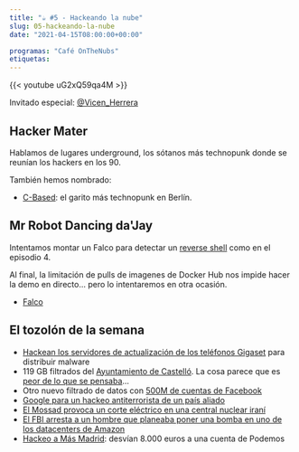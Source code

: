 ```yaml
---
title: "☕️ #5 - Hackeando la nube"
slug: 05-hackeando-la-nube
date: "2021-04-15T08:00:00+00:00"

programas: "Café OnTheNubs"
etiquetas:
---
```


{{< youtube uG2xQ59qa4M >}}


Invitado especial: [@Vicen_Herrera](https://twitter.com/Vicen_Herrera)

## Hacker Mater
Hablamos de lugares underground, los sótanos más technopunk donde se reunían los hackers en los  90.

También hemos nombrado:
* [C-Based](https://logbuch.c-base.org/c-booc): el garito más technopunk en Berlín.

## Mr Robot Dancing da'Jay
Intentamos montar un Falco para detectar un [reverse shell](https://ironhackers.es/herramientas/reverse-shell-cheat-sheet/) como en el episodio 4.

Al final, la limitación de pulls de imagenes de Docker Hub nos impide hacer la demo en directo... pero lo intentaremos en otra ocasión.

* [Falco](https://falco.org/)

## El tozolón de la semana
* [Hackean los servidores de actualización de los teléfonos Gigaset](https://unaaldia.hispasec.com/2021/04/hackean-los-servidores-de-actualizacion-de-los-telefonos-gigaset-para-distribuir-malware.html) para distribuir malware
* 119 GB filtrados del [Ayuntamiento de Castelló](https://twitter.com/Placi__/status/1381168568641978374). La cosa parece que es [peor de lo que se pensaba](https://twitter.com/ottoreuss/status/1383351750120271875?s=09)...
* Otro nuevo filtrado de datos con [500M de cuentas de Facebook](https://www.vice.com/en/article/qj8dj5/facebook-phone-number-data-breach-telegram-bot)
* [Google para un hackeo antiterrorista de un país aliado](https://www.technologyreview.es/s/24078/ciberescandalo-google-para-un-hackeo-antiterrorista-de-un-pais-aliado)
* [El Mossad provoca un corte eléctrico en una central nuclear iraní](https://www.timesofisrael.com/western-officials-say-mossad-behind-natanz-power-cut-iran-calls-it-terrorism/)
* [El FBI arresta a un hombre que planeaba poner una bomba en uno de los datacenters de Amazon](https://www.bbc.com/news/amp/technology-56719618?__twitter_impression=true)
* [Hackeo a Más Madrid](https://www.elmundo.es/elecciones/elecciones-madrid/2021/04/15/6077cfca21efa0923a8b45ef.html): desvían 8.000 euros a una cuenta de Podemos
